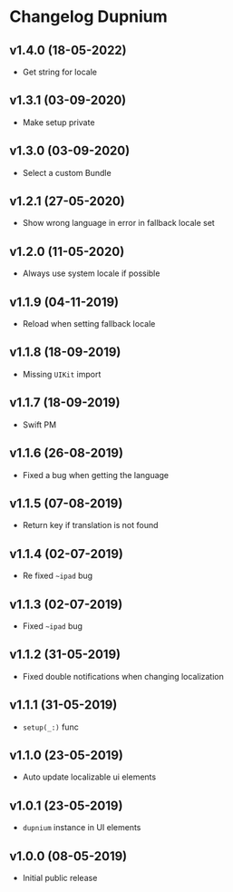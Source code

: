 # Changelog Dupnium

## v1.4.0 (18-05-2022)
- Get string for locale

## v1.3.1 (03-09-2020)
- Make setup private

## v1.3.0 (03-09-2020)
- Select a custom Bundle

## v1.2.1 (27-05-2020)
- Show wrong language in error in fallback locale set

## v1.2.0 (11-05-2020)
- Always use system locale if possible

## v1.1.9 (04-11-2019)
- Reload when setting fallback locale

## v1.1.8 (18-09-2019)
- Missing `UIKit` import

## v1.1.7 (18-09-2019)
- Swift PM

## v1.1.6 (26-08-2019)
- Fixed a bug when getting the language

## v1.1.5 (07-08-2019)
- Return key if translation is not found

## v1.1.4 (02-07-2019)
- Re fixed `~ipad` bug

## v1.1.3 (02-07-2019)
- Fixed `~ipad` bug

## v1.1.2 (31-05-2019)
- Fixed double notifications when changing localization

## v1.1.1 (31-05-2019)
- `setup(_:)` func

## v1.1.0 (23-05-2019)
- Auto update localizable ui elements

## v1.0.1 (23-05-2019)
- `dupnium` instance in UI elements

## v1.0.0 (08-05-2019)
- Initial public release
